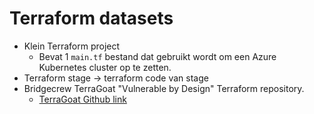 # Terraform datasets

- Klein Terraform project
  - Bevat 1 `main.tf` bestand dat gebruikt wordt om een Azure Kubernetes cluster op te zetten.
- Terraform stage -> terraform code van stage
- Bridgecrew TerraGoat "Vulnerable by Design" Terraform repository.
  - [TerraGoat Github link](https://github.com/bridgecrewio/terragoat)
